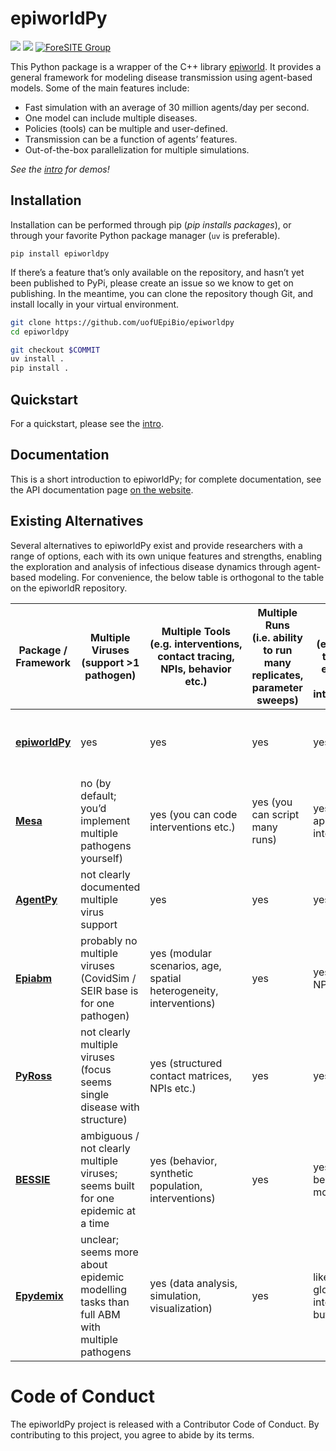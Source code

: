 # epiworldPy


[![](https://github.com/UofUEpiBio/epiworldpy/actions/workflows/pip.yaml/badge.svg)](https://github.com/UofUEpiBio/epiworldpy/actions/workflows/pip.yaml)
[![](https://img.shields.io/pypi/v/epiworldpy.svg)](https://pypi.org/project/epiworldpy)
[![ForeSITE
Group](https://github.com/EpiForeSITE/software/blob/e82ed88f75e0fe5c0a1a3b38c2b94509f122019c/docs/assets/foresite-software-badge.svg)](https://github.com/EpiForeSITE)

This Python package is a wrapper of the C++ library
[epiworld](https://github.com/UofUEpiBio/epiworld). It provides a
general framework for modeling disease transmission using agent-based
models. Some of the main features include:

- Fast simulation with an average of 30 million agents/day per second.
- One model can include multiple diseases.
- Policies (tools) can be multiple and user-defined.
- Transmission can be a function of agents’ features.
- Out-of-the-box parallelization for multiple simulations.

*See the [intro](docs/intro.md) for demos!*

## Installation

Installation can be performed through pip (*pip installs packages*), or
through your favorite Python package manager (`uv` is preferable).

    pip install epiworldpy

If there’s a feature that’s only available on the repository, and hasn’t
yet been published to PyPi, please create an issue so we know to get on
publishing. In the meantime, you can clone the repository though Git,
and install locally in your virtual environment.

``` bash
git clone https://github.com/uofUEpiBio/epiworldpy
cd epiworldpy

git checkout $COMMIT
uv install .
pip install .
```

## Quickstart

For a quickstart, please see the [intro](docs/intro.md).

## Documentation

This is a short introduction to epiworldPy; for complete documentation,
see the API documentation page [on the
website](https://uofuepibio.github.io/epiworldpy).

## Existing Alternatives

Several alternatives to epiworldPy exist and provide researchers with a
range of options, each with its own unique features and strengths,
enabling the exploration and analysis of infectious disease dynamics
through agent-based modeling. For convenience, the below table is
orthogonal to the table on the epiworldR repository.

| Package / Framework | Multiple Viruses (support \>1 pathogen) | Multiple Tools (e.g. interventions, contact tracing, NPIs, behavior etc.) | Multiple Runs (i.e. ability to run many replicates, parameter sweeps) | Global Actions (e.g. policies that affect everyone / global interventions) | Built-in Epidemiological Models (SIR, SEIR, etc.) | Dependencies / Notes | Activity / Maturity |
|----|----|----|----|----|----|----|----|
| [**epiworldPy**](https://github.com/UofUEpiBio/epiworldpy) | yes | yes | yes | yes | yes | Python ≥ 3.7; available on PyPI; supports parallel simulations | Active; wrapper of epiworld C++ library |
| [**Mesa**](https://mesa.readthedocs.io/) | no (by default; you’d implement multiple pathogens yourself) | yes (you can code interventions etc.) | yes (you can script many runs) | yes (you can apply global interventions) | no built-in epidemic models per se; it’s a general ABM toolkit | Python, uses standard scientific stack (NumPy, etc.); has visualization components | Active, widely used; good documentation |
| [**AgentPy**](https://agentpy.readthedocs.io/) | not clearly documented multiple virus support | yes | yes | yes | no default epidemic models; more general ABM framework | Python, integrates with Jupyter etc. | Relatively newer but seems stable |
| [**Epiabm**](https://github.com/SABS-R3-Epidemiology/epiabm) | probably no multiple viruses (CovidSim / SEIR base is for one pathogen) | yes (modular scenarios, age, spatial heterogeneity, interventions) | yes | yes (global NPIs etc.) | yes (SEIR, more compartments) | Python & C++ backends; modular; has docs, tests | Recently published, growing |
| [**PyRoss**](https://arxiv.org/abs/2005.09625) | not clearly multiple viruses (focus seems single disease with structure) | yes (structured contact matrices, NPIs etc.) | yes | yes | yes (age structured ODE/compartmental etc.) | Python, requires numpy, scipy etc. | Relatively mature; used in COVID work |
| [**BESSIE**](https://arxiv.org/abs/2203.11414) | ambiguous / not clearly multiple viruses; seems built for one epidemic at a time | yes (behavior, synthetic population, interventions) | yes | yes (policies / behavior modules) | yes (standard epidemic spread etc.) | Python; synthetic populations, behavior plugins | Active, though specific to research contexts |
| [**Epydemix**](https://www.medrxiv.org/content/10.1101/2025.05.07.25327151v1.full.pdf) | unclear; seems more about epidemic modelling tasks than full ABM with multiple pathogens | yes (data analysis, simulation, visualization) | yes | likely supports global interventions, but unclear | yes (epidemic models) | Python package, uses scientific stack | Newer; preprint stage; less ABM complexity |

# Code of Conduct

The epiworldPy project is released with a Contributor Code of Conduct.
By contributing to this project, you agree to abide by its terms.
